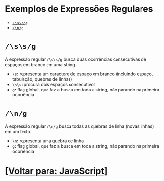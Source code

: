 # Exemplos de Expressões Regulares

- [`/\s\s/g`](#ssg)
- [`/\n/g`](#ng)

# <a id="ssg">`/\s\s/g`</a>

A expressão regular `/\s\s/g` busca duas ocorrências consecutivas de espaços em branco em uma string.

- `\s`**:** representa um caractere de espaço em branco (incluindo espaço, tabulação, quebras de linhas)
- `\s\s`**:** procura dois espaços consecutivos
- `g`**:** flag global, que faz a busca em toda a string, não parando na primeira ocorrência

# <a id="ng">`/\n/g`</a>

A expressão regular `/\n/g` busca todas as quebras de linha (novas linhas) em um texto.

- `\n`**:** representa uma quebra de linha
- `g`**:** flag global, que faz a busca em toda a string, não parando na primeira ocorrência

# [[Voltar para: JavaScript]](../../JavaScript.md)